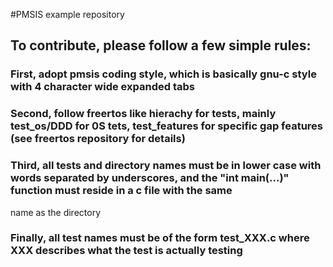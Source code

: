 #PMSIS example repository

## To contribute, please follow a few simple rules:
### First, adopt pmsis coding style, which is basically gnu-c style with 4 character wide expanded tabs
### Second, follow freertos like hierachy for tests, mainly test_os/DDD for 0S tets, test_features for specific gap features (see freertos repository for details)
### Third, all tests and directory names must be in lower case with words separated by underscores, and the "int main(...)" function must reside in a c file with the same
name as the directory
### Finally, all test names must be of the form test_XXX.c where XXX describes what the test is actually testing

